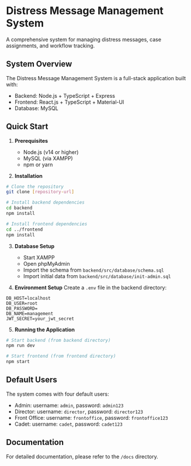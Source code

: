 # Distress Message Management System

A comprehensive system for managing distress messages, case assignments, and workflow tracking.

## System Overview

The Distress Message Management System is a full-stack application built with:
- Backend: Node.js + TypeScript + Express
- Frontend: React.js + TypeScript + Material-UI
- Database: MySQL

## Quick Start

1. **Prerequisites**
   - Node.js (v14 or higher)
   - MySQL (via XAMPP)
   - npm or yarn

2. **Installation**

```bash
# Clone the repository
git clone [repository-url]

# Install backend dependencies
cd backend
npm install

# Install frontend dependencies
cd ../frontend
npm install
```

3. **Database Setup**
   - Start XAMPP
   - Open phpMyAdmin
   - Import the schema from `backend/src/database/schema.sql`
   - Import initial data from `backend/src/database/init-admin.sql`

4. **Environment Setup**
   Create a `.env` file in the backend directory:
```env
DB_HOST=localhost
DB_USER=root
DB_PASSWORD=
DB_NAME=management
JWT_SECRET=your_jwt_secret
```

5. **Running the Application**
```bash
# Start backend (from backend directory)
npm run dev

# Start frontend (from frontend directory)
npm start
```

## Default Users

The system comes with four default users:
- Admin: username: `admin`, password: `admin123`
- Director: username: `director`, password: `director123`
- Front Office: username: `frontoffice`, password: `frontoffice123`
- Cadet: username: `cadet`, password: `cadet123`

## Documentation

For detailed documentation, please refer to the `/docs` directory.
